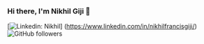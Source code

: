 ### Hi there, I'm Nikhil Giji 👋 

[![Linkedin: Nikhil](https://img.shields.io/badge/-Nikhil-blue?style=flat-square&logo=Linkedin&logoColor=white&link=https://www.linkedin.com/in/nikhilfrancisgiji/)] 
(https://www.linkedin.com/in/nikhilfrancisgiji/) 
![GitHub followers](https://img.shields.io/github/followers/nikhilgiji?label=Follow&style=social)
